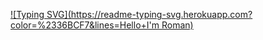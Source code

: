 [![Typing SVG](https://readme-typing-svg.herokuapp.com?color=%2336BCF7&lines=Hello+I'm Roman)](https://git.io/typing-svg)
